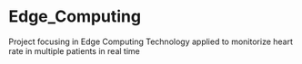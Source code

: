 # Edge_Computing
Project focusing in Edge Computing Technology applied to monitorize heart rate in multiple patients in real time
